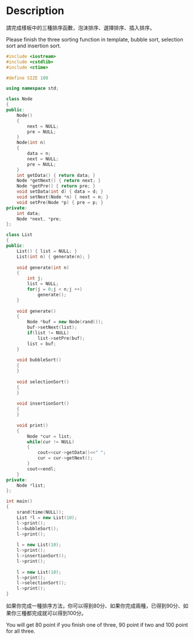 # Description

請完成樣板中的三種排序函數，泡沫排序、選擇排序、插入排序。

Please finish the three sorting function in template, bubble sort, selection sort and insertion sort.
```cpp
#include <iostream>
#include <cstdlib>
#include <ctime>

#define SIZE 100

using namespace std;

class Node
{
public:
	Node()
	{
		next = NULL;
		pre = NULL;
	}
	Node(int n)
	{
		data = n;
		next = NULL;
		pre = NULL;
	}
	int getData() { return data; }
	Node *getNext() { return next; }
	Node *getPre() { return pre; }
	void setData(int d) { data = d; }
	void setNext(Node *n) { next = n; }
	void setPre(Node *p) { pre = p; }
private:
	int data;
	Node *next, *pre; 
};

class List
{
public:
	List() { list = NULL; }
	List(int n) { generate(n); }
	
	void generate(int n)
	{
		int j;
		list = NULL;
		for(j = 0;j < n;j ++)
			generate();
	}
	
	void generate()
	{
		Node *buf = new Node(rand());
		buf->setNext(list);
		if(list != NULL)
			list->setPre(buf);
		list = buf;
	}
	
	void bubbleSort()
	{
	}
	
	void selectionSort()
	{
	}
	
	void insertionSort()
	{
	} 
	
	void print()
	{
		Node *cur = list;
		while(cur != NULL)
		{
			cout<<cur->getData()<<" ";
			cur = cur->getNext();
		}
		cout<<endl;
	}
private:
	Node *list;
};

int main()
{
	srand(time(NULL));
	List *l = new List(10);
	l->print();
	l->bubbleSort();
	l->print();
	
	l = new List(10);
	l->print();
	l->insertionSort();
	l->print();
	
	l = new List(10);
	l->print();
	l->selectionSort();
	l->print();
}

```

如果你完成一種排序方法，你可以得到80分、如果你完成兩種，已得到90分、如果你三種都完成就可以得到100分。

You will get 80 point if you finish one of three, 90 point if two and 100 point for all three.
